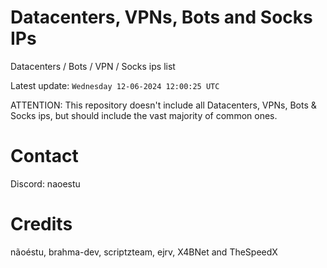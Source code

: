 # Datacenters, VPNs, Bots and Socks IPs
 
Datacenters / Bots / VPN / Socks ips list

Latest update: `Wednesday 12-06-2024 12:00:25 UTC` 

ATTENTION: This repository doesn't include all Datacenters, VPNs, Bots & Socks ips, 
but should include the vast majority of common ones.

# Contact
Discord: naoestu

# Credits
nãoéstu, brahma-dev, scriptzteam, ejrv, X4BNet and TheSpeedX
